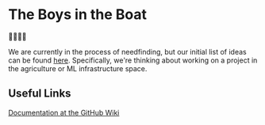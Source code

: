 # The Boys in the Boat
🚣🚣🚣🚣

We are currently in the process of needfinding, but our initial list of ideas can be found [here](https://github.com/cs210/2024-Unusual-1/wiki/Brainstorming-Session). Specifically, we're thinking about working on a project in the agriculture or ML infrastructure space.

##  Useful Links

[Documentation at the GitHub Wiki](https://github.com/cs210/2024-Unusual-1/wiki)